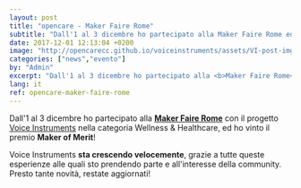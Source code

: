 ```yaml
---
layout: post
title: "opencare - Maker Faire Rome"
subtitle: "Dall'1 al 3 dicembre ho partecipato alla Maker Faire Rome ed ho vinto il premio Maker of Merit!"
date: 2017-12-01 12:13:04 +0200
image: "http://opencarecc.github.io/voiceinstruments/assets/VI-post-img-06.jpg"
categories: ["news","evento"]
by: "Admin"
excerpt: "Dall'1 al 3 dicembre ho partecipato alla <b>Maker Faire Rome</b> ed ho vinto il premio <b>Maker of Merit</b>!"
lang: it
ref: opencare-maker-faire-rome
---
```


Dall'1 al 3 dicembre ho partecipato alla <b>[Maker Faire Rome](http://www.makerfairerome.eu/en/)</b> con il progetto [Voice Instruments](http://www.makerfairerome.eu/it/espositori/?ids=2431) nella categoria Wellness & Healthcare, ed ho vinto il premio <b>Maker of Merit</b>!

Voice Instruments <b>sta crescendo velocemente</b>, grazie a tutte queste esperienze alle quali sto prendendo parte e all'interesse della community.
Presto tante novità, restate aggiornati!
